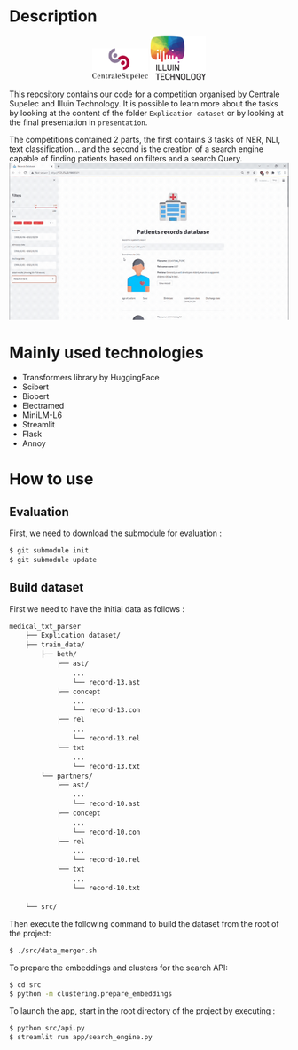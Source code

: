 # Description
<center>
<img src="./assets/cs.png" alt="cs" width="100"/>
<img src="./assets/illuin.png" alt="illuin" width="100"/>
</center>

This repository contains our code for a competition organised by Centrale Supelec and Illuin Technology. It is possible to learn more about the tasks by looking at the content of the folder `Explication dataset` or by looking at the final presentation in `presentation`.

The competitions contained 2 parts, the first contains 3 tasks of NER, NLI, text classification... and the second is the creation of a search engine capable of finding patients based on filters and a search Query.
![simple demo](./assets/simple_demo.gif)


# Mainly used technologies
 - Transformers library by HuggingFace
 - Scibert
 - Biobert
 - Electramed
 - MiniLM-L6
 - Streamlit
 - Flask
 - Annoy
# How to use 
## Evaluation
First, we need to download the submodule for evaluation :
```bash
$ git submodule init
$ git submodule update
```

## Build dataset
First we need to have the initial data as follows :

```bash
medical_txt_parser
	├── Explication dataset/
	├── train_data/
		├── beth/
			├── ast/
				...
				└── record-13.ast
			├── concept
				...
				└── record-13.con
			├── rel
				...
				└── record-13.rel
			└── txt
				...
				└── record-13.txt
		└── partners/
			├── ast/
				...
				└── record-10.ast
			├── concept
				...
				└── record-10.con
			├── rel
				...
				└── record-10.rel
			└── txt
				...
				└── record-10.txt
	
	└── src/                
```

Then execute the following command to build the dataset from the root of the project:

```bash
$ ./src/data_merger.sh
```

To prepare the embeddings and clusters for the search API:
```bash
$ cd src
$ python -m clustering.prepare_embeddings
```

To launch the app, start in the root directory of the project by executing :
```
$ python src/api.py
$ streamlit run app/search_engine.py
```
